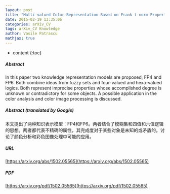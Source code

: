 ```yaml
---
layout: post
title: "Multi-valued Color Representation Based on Frank t-norm Properties"
date: 2015-02-19 13:35:06
categories: arXiv_CV
tags: arXiv_CV Knowledge
author: Vasile Patrascu
mathjax: true
---
```


* content
{:toc}

##### Abstract
In this paper two knowledge representation models are proposed, FP4 and FP6. Both combine ideas from fuzzy sets and four-valued and hexa-valued logics. Both represent imprecise properties whose accomplished degree is unknown or contradictory for some objects. A possible application in the color analysis and color image processing is discussed.

##### Abstract (translated by Google)
本文提出了两种知识表示模型：FP4和FP6。两者结合了模糊集和四值和六值逻辑的思想。两者都代表不精确的属性，其完成度对于某些对象是未知的或矛盾的。讨论了颜色分析和彩色图像处理中可能的应用。

##### URL
[https://arxiv.org/abs/1502.05565](https://arxiv.org/abs/1502.05565)

##### PDF
[https://arxiv.org/pdf/1502.05565](https://arxiv.org/pdf/1502.05565)

